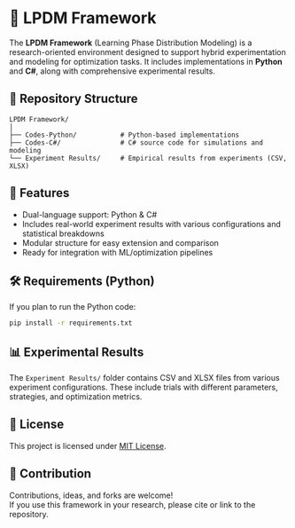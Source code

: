 # 📘 LPDM Framework

The **LPDM Framework** (Learning Phase Distribution Modeling) is a research-oriented environment designed to support hybrid experimentation and modeling for optimization tasks. It includes implementations in **Python** and **C#**, along with comprehensive experimental results.

## 📁 Repository Structure

```
LPDM Framework/
│
├── Codes-Python/           # Python-based implementations
├── Codes-C#/               # C# source code for simulations and modeling
└── Experiment Results/     # Empirical results from experiments (CSV, XLSX)
```

## 🚀 Features

- Dual-language support: Python & C#
- Includes real-world experiment results with various configurations and statistical breakdowns
- Modular structure for easy extension and comparison
- Ready for integration with ML/optimization pipelines

## 🛠 Requirements (Python)

If you plan to run the Python code:

```bash
pip install -r requirements.txt
```

## 📊 Experimental Results

The `Experiment Results/` folder contains CSV and XLSX files from various experiment configurations. These include trials with different parameters, strategies, and optimization metrics.

## 📜 License

This project is licensed under [MIT License](LICENSE).

## 🤝 Contribution

Contributions, ideas, and forks are welcome!  
If you use this framework in your research, please cite or link to the repository.
